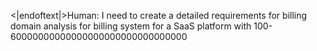 <|endoftext|>Human: I need to create a detailed requirements for billing domain analysis for billing system for a SaaS platform with 100-60000000000000000000000000000000